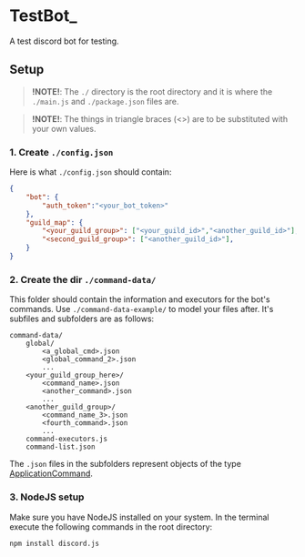 # TestBot_
A test discord bot for testing.

## Setup

> **!NOTE!**: The `./` directory is the root directory and it is where the `./main.js` and `./package.json` files are.

> **!NOTE!**: The things in triangle braces (<>) are to be substituted with your own values.

### 1. Create `./config.json`

Here is what `./config.json` should contain:
```JSON
{
    "bot": {
        "auth_token":"<your_bot_token>"
    },
    "guild_map": {
        "<your_guild_group>": ["<your_guild_id>","<another_guild_id>"],
        "<second_guild_group>": ["<another_guild_id>"],
    }
}
```

### 2. Create the dir `./command-data/`

This folder should contain the information and executors for the bot's commands. Use `./command-data-example/` to model your files after. It's subfiles and subfolders are as follows:
```
command-data/
    global/
        <a_global_cmd>.json
        <global_command_2>.json
        ...
    <your_guild_group_here>/
        <command_name>.json
        <another_command>.json
        ...
    <another_guild_group>/
        <command_name_3>.json
        <fourth_command>.json
        ...
    command-executors.js
    command-list.json
```
The `.json` files in the subfolders represent objects of the type [ApplicationCommand](https://discord.com/developers/docs/interactions/slash-commands#applicationcommand).

### 3. NodeJS setup
Make sure you have NodeJS installed on your system. In the terminal execute the following commands in the root directory:
```
npm install discord.js
```
